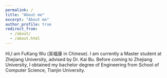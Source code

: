 ```yaml
---
permalink: /
title: "About me"
excerpt: "About me"
author_profile: true
redirect_from: 
  - /about/
  - /about.html
---
```


Hi,I am FuKang Wu (吴福康 in Chinese). I am currently a Master student at Zhejiang University, advised by Dr. Kai Bu. Before coming to Zhejiang University, I obtained my bachelor degree of Engineering from School of Computer Science, Tianjin University.
